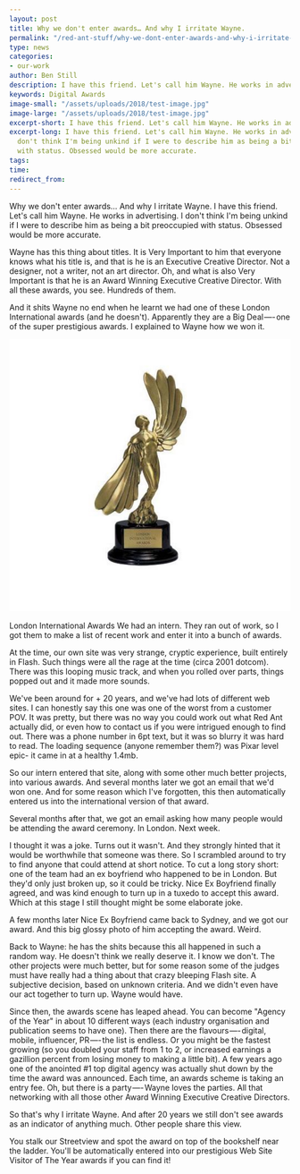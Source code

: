 ```yaml
---
layout: post
title: Why we don't enter awards… And why I irritate Wayne.
permalink: "/red-ant-stuff/why-we-dont-enter-awards-and-why-i-irritate-wayne/"
type: news
categories:
- our-work
author: Ben Still
description: I have this friend. Let's call him Wayne. He works in advertising.
keywords: Digital Awards
image-small: "/assets/uploads/2018/test-image.jpg"
image-large: "/assets/uploads/2018/test-image.jpg"
excerpt-short: I have this friend. Let's call him Wayne. He works in advertising.
excerpt-long: I have this friend. Let's call him Wayne. He works in advertising. I
  don't think I'm being unkind if I were to describe him as being a bit preoccupied
  with status. Obsessed would be more accurate.
tags:
time:
redirect_from:
---
```

Why we don't enter awards… And why I irritate Wayne. I have this friend. Let's call him Wayne. He works in advertising. I don't think I'm being unkind if I were to describe him as being a bit preoccupied with status. Obsessed would be more accurate.

Wayne has this thing about titles. It is Very Important to him that everyone knows what his title is, and that is he is an Executive Creative Director. Not a designer, not a writer, not an art director. Oh, and what is also Very Important is that he is an Award Winning Executive Creative Director. With all these awards, you see. Hundreds of them.

And it shits Wayne no end when he learnt we had one of these London International awards (and he doesn't). Apparently they are a Big Deal —- one of the super prestigious awards. I explained to Wayne how we won it.

![](/assets/uploads/2018/london-i18n-awards.jpg)

London International Awards
We had an intern. They ran out of work, so I got them to make a list of recent work and enter it into a bunch of awards.

At the time, our own site was very strange, cryptic experience, built entirely in Flash. Such things were all the rage at the time (circa 2001 dotcom). There was this looping music track, and when you rolled over parts, things popped out and it made more sounds.

We've been around for + 20 years, and we've had lots of different web sites. I can honestly say this one was one of the worst from a customer POV. It was pretty, but there was no way you could work out what Red Ant actually did, or even how to contact us if you were intrigued enough to find out. There was a phone number in 6pt text, but it was so blurry it was hard to read. The loading sequence (anyone remember them?) was Pixar level epic- it came in at a healthy 1.4mb.

So our intern entered that site, along with some other much better projects, into various awards. And several months later we got an email that we'd won one. And for some reason which I've forgotten, this then automatically entered us into the international version of that award.

Several months after that, we got an email asking how many people would be attending the award ceremony. In London. Next week.

I thought it was a joke. Turns out it wasn't. And they strongly hinted that it would be worthwhile that someone was there. So I scrambled around to try to find anyone that could attend at short notice. To cut a long story short: one of the team had an ex boyfriend who happened to be in London. But they'd only just broken up, so it could be tricky. Nice Ex Boyfriend finally agreed, and was kind enough to turn up in a tuxedo to accept this award. Which at this stage I still thought might be some elaborate joke.

A few months later Nice Ex Boyfriend came back to Sydney, and we got our award. And this big glossy photo of him accepting the award. Weird.

Back to Wayne: he has the shits because this all happened in such a random way. He doesn't think we really deserve it. I know we don't. The other projects were much better, but for some reason some of the judges must have really had a thing about that crazy bleeping Flash site. A subjective decision, based on unknown criteria. And we didn't even have our act together to turn up. Wayne would have.

Since then, the awards scene has leaped ahead. You can become "Agency of the Year" in about 10 different ways (each industry organisation and publication seems to have one). Then there are the flavours —- digital, mobile, influencer, PR —- the list is endless. Or you might be the fastest growing (so you doubled your staff from 1 to 2, or increased earnings a gazillion percent from losing money to making a little bit). A few years ago one of the anointed #1 top digital agency was actually shut down by the time the award was announced. Each time, an awards scheme is taking an entry fee. Oh, but there is a party —- Wayne loves the parties. All that networking with all those other Award Winning Executive Creative Directors.

So that's why I irritate Wayne. And after 20 years we still don't see awards as an indicator of anything much. Other people share this view.

You stalk our Streetview and spot the award on top of the bookshelf near the ladder. You'll be automatically entered into our prestigious Web Site Visitor of The Year awards if you can find it!
